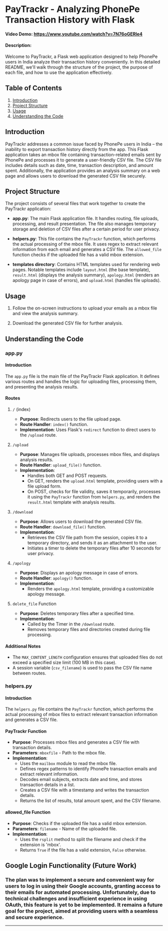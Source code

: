 # PayTrackr - Analyzing PhonePe Transaction History with Flask

#### Video Demo: https://www.youtube.com/watch?v=7N76oGERle4

#### Description:

Welcome to PayTrackr, a Flask web application designed to help PhonePe users in India analyze their transaction history conveniently. In this detailed README, we'll walk through the structure of the project, the purpose of each file, and how to use the application effectively.

## Table of Contents

1. [Introduction](#introduction)
2. [Project Structure](#project-structure)
3. [Usage](#usage)
4. [Understanding the Code](#understanding-the-code)

## Introduction

PayTrackr addresses a common issue faced by PhonePe users in India – the inability to export transaction history directly from the app. This Flask application takes an mbox file containing transaction-related emails sent by PhonePe and processes it to generate a user-friendly CSV file. The CSV file includes details such as date, time, transaction description, and amount spent. Additionally, the application provides an analysis summary on a web page and allows users to download the generated CSV file securely.

## Project Structure

The project consists of several files that work together to create the PayTrackr application:

- **app.py**: The main Flask application file. It handles routing, file uploads, processing, and result presentation. The file also manages temporary storage and deletion of CSV files after a certain period for user privacy.

- **helpers.py**: This file contains the `PayTrackr` function, which performs the actual processing of the mbox file. It uses regex to extract relevant information from each email and generates a CSV file. The `allowed_file` function checks if the uploaded file has a valid mbox extension.

- **templates directory**: Contains HTML templates used for rendering web pages. Notable templates include `layout.html` (the base template), `result.html` (displays the analysis summary), `apology.html` (renders an apology page in case of errors), and `upload.html` (handles file uploads).

## Usage

1. Follow the on-screen instructions to upload your emails as a mbox file and view the analysis summary.

2. Download the generated CSV file for further analysis.

## Understanding the Code

### app.py

#### Introduction
The `app.py` file is the main file of the PayTrackr Flask application. It defines various routes and handles the logic for uploading files, processing them, and presenting the analysis results.

#### Routes

1. `/` (index)
   - **Purpose**: Redirects users to the file upload page.
   - **Route Handler**: `index()` function.
   - **Implementation**: Uses Flask's `redirect` function to direct users to the `/upload` route.

2. `/upload`
   - **Purpose**: Manages file uploads, processes mbox files, and displays analysis results.
   - **Route Handler**: `upload_file()` function.
   - **Implementation**:
      - Handles both GET and POST requests.
      - On GET, renders the `upload.html` template, providing users with a file upload form.
      - On POST, checks for file validity, saves it temporarily, processes it using the `PayTrackr` function from `helpers.py`, and renders the `result.html` template with analysis results.

3. `/download`
   - **Purpose**: Allows users to download the generated CSV file.
   - **Route Handler**: `download_file()` function.
   - **Implementation**:
      - Retrieves the CSV file path from the session, copies it to a temporary directory, and sends it as an attachment to the user.
      - Initiates a timer to delete the temporary files after 10 seconds for user privacy.

4. `/apology`
   - **Purpose**: Displays an apology message in case of errors.
   - **Route Handler**: `apology()` function.
   - **Implementation**:
      - Renders the `apology.html` template, providing a customizable apology message.

5. `delete_file` Function
   - **Purpose**: Deletes temporary files after a specified time.
   - **Implementation**:
      - Called by the Timer in the `/download` route.
      - Removes temporary files and directories created during file processing.

#### Additional Notes

- The `MAX_CONTENT_LENGTH` configuration ensures that uploaded files do not exceed a specified size limit (100 MB in this case).
- A session variable (`csv_filename`) is used to pass the CSV file name between routes.

### helpers.py

#### Introduction
The `helpers.py` file contains the `PayTrackr` function, which performs the actual processing of mbox files to extract relevant transaction information and generates a CSV file.

#### PayTrackr Function

- **Purpose**: Processes mbox files and generates a CSV file with transaction details.
- **Parameters**: `mboxfile` - Path to the mbox file.
- **Implementation**:
   - Uses the `mailbox` module to read the mbox file.
   - Defines regex patterns to identify PhonePe transaction emails and extract relevant information.
   - Decodes email subjects, extracts date and time, and stores transaction details in a list.
   - Creates a CSV file with a timestamp and writes the transaction details.
   - Returns the list of results, total amount spent, and the CSV filename.

#### allowed_file Function

- **Purpose**: Checks if the uploaded file has a valid mbox extension.
- **Parameters**: `filename` - Name of the uploaded file.
- **Implementation**:
   - Uses the `rsplit` method to split the filename and check if the extension is 'mbox'.
   - Returns `True` if the file has a valid extension, `False` otherwise.

## Google Login Functionality (Future Work)

### The plan was to implement a secure and convenient way for users to log in using their Google accounts, granting access to their emails for automated processing. Unfortunately, due to technical challenges and insufficient experience in using OAuth, this feature is yet to be implemented. It remains a future goal for the project, aimed at providing users with a seamless and secure experience.
---